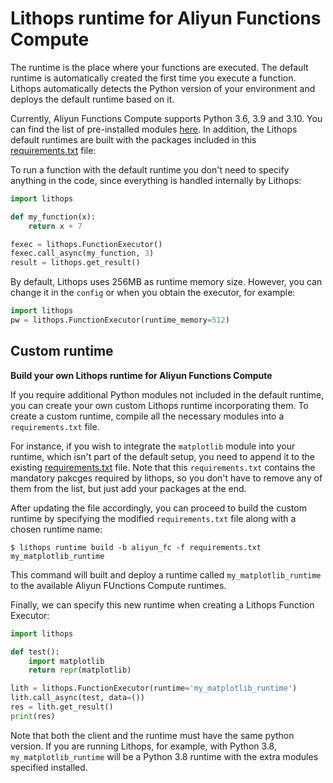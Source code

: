 # Lithops runtime for Aliyun Functions Compute

The runtime is the place where your functions are executed. The default runtime is automatically created the first time you execute a function. Lithops automatically detects the Python version of your environment and deploys the default runtime based on it.

Currently, Aliyun Functions Compute supports Python 3.6, 3.9 and 3.10. You can find the list of pre-installed modules [here](https://www.alibabacloud.com/help/en/function-compute/latest/python-event-functions). In addition, the Lithops default runtimes are built with the packages included in this [requirements.txt](requirements.txt) file:

To run a function with the default runtime you don't need to specify anything in the code, since everything is handled internally by Lithops:

```python
import lithops

def my_function(x):
    return x + 7

fexec = lithops.FunctionExecutor()
fexec.call_async(my_function, 3)
result = lithops.get_result()
```

By default, Lithops uses 256MB as runtime memory size. However, you can change it in the `config` or when you obtain the executor, for example:

```python
import lithops
pw = lithops.FunctionExecutor(runtime_memory=512)
```

## Custom runtime

**Build your own Lithops runtime for Aliyun Functions Compute**

If you require additional Python modules not included in the default runtime, you can create your own custom Lithops runtime incorporating them. To create a custom runtime, compile all the necessary modules into a `requirements.txt` file.

For instance, if you wish to integrate the `matplotlib` module into your runtime, which isn't part of the default setup, you need to append it to the existing [requirements.txt](requirements.txt) file. Note that this `requirements.txt` contains the mandatory pakcges required by lithops, so you don't have to remove any of them from the list, but just add your packages at the end.

After updating the file accordingly, you can proceed to build the custom runtime by specifying the modified `requirements.txt` file along with a chosen runtime name:

```
$ lithops runtime build -b aliyun_fc -f requirements.txt my_matplotlib_runtime 
```

This command will built and deploy a runtime called `my_matplotlib_runtime` to the available Aliyun FUnctions Compute runtimes.

Finally, we can specify this new runtime when creating a Lithops Function Executor:

```python
import lithops

def test():
    import matplotlib
    return repr(matplotlib)

lith = lithops.FunctionExecutor(runtime='my_matplotlib_runtime')
lith.call_async(test, data=())
res = lith.get_result()
print(res)
```

Note that both the client and the runtime must have the same python version. If you are running Lithops, for example, with Python 3.8, `my_matplotlib_runtime` will be a Python 3.8 runtime with the extra modules specified installed.
